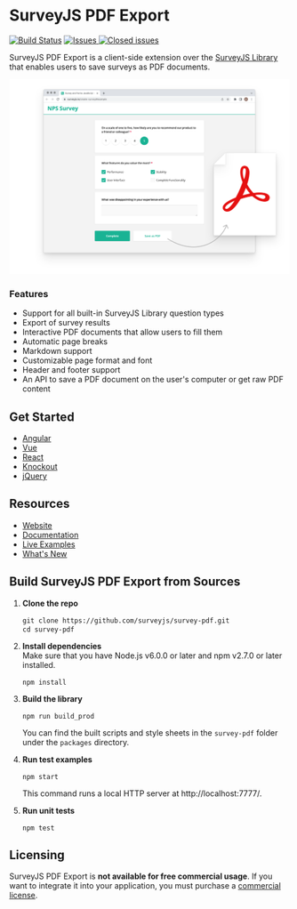 # SurveyJS PDF Export

[![Build Status](https://dev.azure.com/SurveyJS/SurveyJS%20Integration%20Tests/_apis/build/status/SurveyJS%20Library?branchName=master)](https://dev.azure.com/SurveyJS/SurveyJS%20Integration%20Tests/_build/latest?definitionId=7&branchName=master)
<a href="https://github.com/surveyjs/survey-pdf/issues">
<img alt="Issues" title="Open Issues" src="https://img.shields.io/github/issues/surveyjs/survey-pdf.svg">
</a>
<a href="https://github.com/surveyjs/survey-pdf/issues?utf8=%E2%9C%93&q=is%3Aissue+is%3Aclosed+">
<img alt="Closed issues" title="Closed Issues" src="https://img.shields.io/github/issues-closed/surveyjs/survey-pdf.svg">
</a>

SurveyJS PDF Export is a client-side extension over the [SurveyJS Library](https://github.com/surveyjs/survey-library) that enables users to save surveys as PDF documents.

![Survey PDF Export](docs/images/survey-pdf-export-overview.png)

### Features

- Support for all built-in SurveyJS Library question types
- Export of survey results
- Interactive PDF documents that allow users to fill them
- Automatic page breaks
- Markdown support
- Customizable page format and font
- Header and footer support
- An API to save a PDF document on the user's computer or get raw PDF content

## Get Started

- [Angular](https://surveyjs.io/Documentation/Pdf-Export?id=get-started-angular)
- [Vue](https://surveyjs.io/Documentation/Pdf-Export?id=get-started-vue)
- [React](https://surveyjs.io/Documentation/Pdf-Export?id=get-started-react)
- [Knockout](https://surveyjs.io/Documentation/Pdf-Export?id=get-started-knockout)
- [jQuery](https://surveyjs.io/Documentation/Pdf-Export?id=get-started-jquery)

## Resources

- [Website](https://surveyjs.io/)
- [Documentation](https://surveyjs.io/Documentation/Pdf-Export)
- [Live Examples](https://surveyjs.io/Examples/Pdf-Export)
- [What's New](https://surveyjs.io/WhatsNew)

## Build SurveyJS PDF Export from Sources

1. **Clone the repo**

    ```
    git clone https://github.com/surveyjs/survey-pdf.git
    cd survey-pdf
    ```

1. **Install dependencies**          
Make sure that you have Node.js v6.0.0 or later and npm v2.7.0 or later installed.

    ```
    npm install
    ```

1. **Build the library**

    ```
    npm run build_prod
    ```

    You can find the built scripts and style sheets in the `survey-pdf` folder under the `packages` directory.

1. **Run test examples**

    ```
    npm start
    ```

    This command runs a local HTTP server at http://localhost:7777/.

1. **Run unit tests**

    ```
    npm test
    ```

## Licensing

SurveyJS PDF Export is **not available for free commercial usage**. If you want to integrate it into your application, you must purchase a [commercial license](/Licenses#SurveyCreator).
